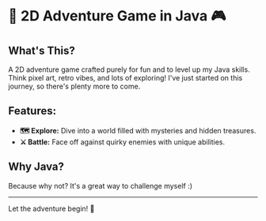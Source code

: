 # 🌟 2D Adventure Game in Java 🎮

## What's This?
A 2D adventure game crafted purely for fun and to level up my Java skills. Think pixel art, retro vibes, and lots of exploring! I've just started on this journey, so there's plenty more to come.

## Features:
- **🗺️ Explore:** Dive into a world filled with mysteries and hidden treasures.
- **⚔️ Battle:** Face off against quirky enemies with unique abilities.

## Why Java?
Because why not? It's a great way to challenge myself :)

---

Let the adventure begin! 🚀
